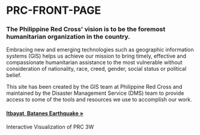# PRC-FRONT-PAGE
<!DOCTYPE html>
<html>
<head>
   
 
   <div class="container">
      <div class="row">
        <h3>The Philippine Red Cross' vision is to be the foremost humanitarian organization in the country.</h3>
        <p>Embracing new and emerging technologies such as geographic information systems (GIS) helps us achieve our mission to bring timely, effective and compassionate humanitarian assistance to the most vulnerable without consideration of nationality, race, creed, gender, social status or political belief.</p>
        <p>This site has been created by the GIS team at Philippine Red Cross and maintained by the Disaster Management Service (DMS) team to provide access to some of the tools and resources we use to accomplish our work.
      </div>
    
  <div class="row">
<!--
        <div class="col-sm-6 col-md-4 ">
          <a class="btn btn-default btn-block" href="[ENTER THE URL OF THE DASHBOARD HERE]" role="button">
            <h4>[ENTER BUTTON TITLE HERE]] <span class="glyphicon glyphicon-globe"></span> &raquo;</h4>
          </a>
          <p class="btn-footer">[ENTER DESCRIPTION HERE]</p>
        </div>
-->
        <div class="col-sm-6 col-md-4 ">
          <a class="btn btn-default btn-block" href="https://philippineredcross.github.io/Itbayat-Batanes-Earthquake/" role="button">
            <h4>Itbayat, Batanes Earthquake <span class="glyphicon glyphicon-globe"></span> &raquo;</h4>
          </a>
          <p class="btn-footer">Interactive Visualization of PRC 3W</p>
        </div>
